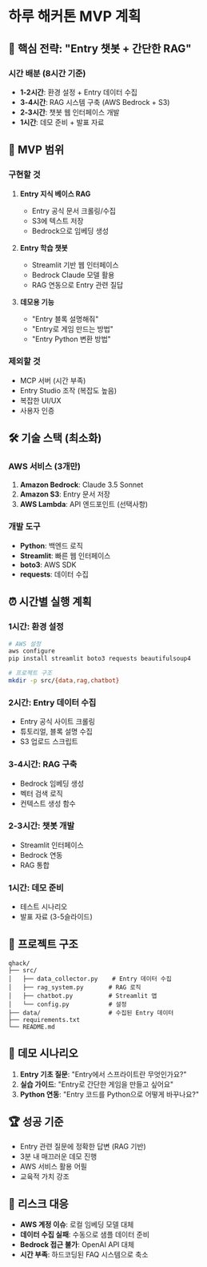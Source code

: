 # 하루 해커톤 MVP 계획

## 🎯 핵심 전략: "Entry 챗봇 + 간단한 RAG"

### 시간 배분 (8시간 기준)
- **1-2시간**: 환경 설정 + Entry 데이터 수집
- **3-4시간**: RAG 시스템 구축 (AWS Bedrock + S3)
- **2-3시간**: 챗봇 웹 인터페이스 개발
- **1시간**: 데모 준비 + 발표 자료

## 🚀 MVP 범위

### 구현할 것
1. **Entry 지식 베이스 RAG**
   - Entry 공식 문서 크롤링/수집
   - S3에 텍스트 저장
   - Bedrock으로 임베딩 생성
   
2. **Entry 학습 챗봇**
   - Streamlit 기반 웹 인터페이스
   - Bedrock Claude 모델 활용
   - RAG 연동으로 Entry 관련 질답

3. **데모용 기능**
   - "Entry 블록 설명해줘"
   - "Entry로 게임 만드는 방법"
   - "Entry Python 변환 방법"

### 제외할 것
- MCP 서버 (시간 부족)
- Entry Studio 조작 (복잡도 높음)
- 복잡한 UI/UX
- 사용자 인증

## 🛠 기술 스택 (최소화)

### AWS 서비스 (3개만)
1. **Amazon Bedrock**: Claude 3.5 Sonnet
2. **Amazon S3**: Entry 문서 저장
3. **AWS Lambda**: API 엔드포인트 (선택사항)

### 개발 도구
- **Python**: 백엔드 로직
- **Streamlit**: 빠른 웹 인터페이스
- **boto3**: AWS SDK
- **requests**: 데이터 수집

## ⏰ 시간별 실행 계획

### 1시간: 환경 설정
```bash
# AWS 설정
aws configure
pip install streamlit boto3 requests beautifulsoup4

# 프로젝트 구조
mkdir -p src/{data,rag,chatbot}
```

### 2시간: Entry 데이터 수집
- Entry 공식 사이트 크롤링
- 튜토리얼, 블록 설명 수집
- S3 업로드 스크립트

### 3-4시간: RAG 구축
- Bedrock 임베딩 생성
- 벡터 검색 로직
- 컨텍스트 생성 함수

### 2-3시간: 챗봇 개발
- Streamlit 인터페이스
- Bedrock 연동
- RAG 통합

### 1시간: 데모 준비
- 테스트 시나리오
- 발표 자료 (3-5슬라이드)

## 📁 프로젝트 구조
```
qhack/
├── src/
│   ├── data_collector.py    # Entry 데이터 수집
│   ├── rag_system.py       # RAG 로직
│   ├── chatbot.py          # Streamlit 앱
│   └── config.py           # 설정
├── data/                   # 수집된 Entry 데이터
├── requirements.txt
└── README.md
```

## 🎪 데모 시나리오
1. **Entry 기초 질문**: "Entry에서 스프라이트란 무엇인가요?"
2. **실습 가이드**: "Entry로 간단한 게임을 만들고 싶어요"
3. **Python 연동**: "Entry 코드를 Python으로 어떻게 바꾸나요?"

## 🏆 성공 기준
- Entry 관련 질문에 정확한 답변 (RAG 기반)
- 3분 내 매끄러운 데모 진행
- AWS 서비스 활용 어필
- 교육적 가치 강조

## 🚨 리스크 대응
- **AWS 계정 이슈**: 로컬 임베딩 모델 대체
- **데이터 수집 실패**: 수동으로 샘플 데이터 준비
- **Bedrock 접근 불가**: OpenAI API 대체
- **시간 부족**: 하드코딩된 FAQ 시스템으로 축소